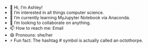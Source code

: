 - 👋 Hi, I’m Ashley! 
- 👀 I’m interested in all things computer science.
- 🌱 I’m currently learning MyJupyter Notebook via Anaconda.
- 💞️ I’m looking to collaborate on anything.
- 📫 How to reach me: Email
- 😄 Pronouns: she/her
- ⚡ Fun fact: The hashtag # symbol is actually called an octothorpe.

<!---
AshChy/AshChy is a ✨ special ✨ repository because its `README.md` (this file) appears on your GitHub profile.
You can click the Preview link to take a look at your changes.
--->
